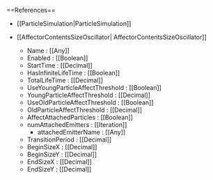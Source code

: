 ==References==
 * [[ParticleSimulation|ParticleSimulation]]

 * [[AffectorContentsSizeOscillator| AffectorContentsSizeOscillator]]
   * Name : [[Any]]
   * Enabled : [[Boolean]]
   * StartTime : [[Decimal]]
   * HasInfiniteLifeTime : [[Boolean]]
   * TotalLifeTime : [[Decimal]]
   * UseYoungParticleAffectThreshold : [[Boolean]]
   * YoungParticleAffectThreshold : [[Decimal]]
   * UseOldParticleAffectThreshold : [[Boolean]]
   * OldParticleAffectThreshold : [[Decimal]]
   * AffectAttachedParticles : [[Boolean]]
   * numAttachedEmitters : [[Iteration]]
     * attachedEmitterName : [[Any]]
   * TransitionPeriod : [[Decimal]]
   * BeginSizeX : [[Decimal]]
   * BeginSizeY : [[Decimal]]
   * EndSizeX : [[Decimal]]
   * EndSizeY : [[Decimal]]


